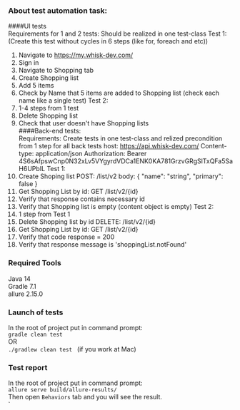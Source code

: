 ### About test automation task:
####UI tests<br />
Requirements for 1 and 2 tests: Should be realized in one test-class
Test 1: (Create this test without cycles in 6 steps (like for, foreach and etc))
1. Navigate to https://my.whisk-dev.com/
2. Sign in
3. Navigate to Shopping tab
4. Create Shopping list
5. Add 5 items
6. Check by Name that 5 items are added to Shopping list (check each name like a single test)
   Test 2:
1. 1-4 steps from 1 test
2. Delete Shopping list
3. Check that user doesn't have Shopping lists<br />
####Back-end tests:<br />
   Requirements: Create tests in one test-class and relized precondition from 1 step for all back tests
   host: https://api.whisk-dev.com/
   Content-type: application/json
   Authorization: Bearer 4S6sAfpswCnp0N32xLv5VYgyrdVDCa1ENK0KA781GrzvGRgSlTxQFa5SaH6UPbIL
   Test 1:
1. Create Shoping list POST: /list/v2
   body:
   {
   "name": "string",
   "primary": false
   }
2. Get Shopping List by id: GET /list/v2/{id}
3. Verify that response contains necessary id
4. Verify that Shopping list is empty (content object is empty)
   Test 2:
1. 1 step from Test 1
2. Delete Shopping list by id DELETE: /list/v2/{id}
3. Get Shopping List by id: GET /list/v2/{id}
4. Verify that code response = 200
5. Verify that response message is 'shoppingList.notFound'

### Required Tools
Java 14<br />
Gradle 7.1<br />
allure 2.15.0<br />

### Launch of tests
In the root of project put in command prompt:<br />
```gradle clean test ```<br />
OR<br />
```./gradlew clean test ``` (if you work at Mac)

### Test report
In the root of project put in command prompt:<br />
```allure serve build/allure-results/```  <br />
Then open ```Behaviors``` tab and you will see the result. <br />` 